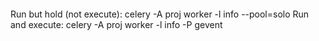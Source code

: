 ```

```
Run but hold (not execute): celery -A proj worker  -l info --pool=solo
Run and execute: celery -A proj worker  -l info -P gevent
```